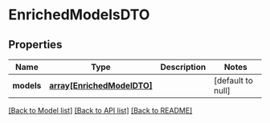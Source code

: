 # EnrichedModelsDTO

## Properties
Name | Type | Description | Notes
------------ | ------------- | ------------- | -------------
**models** | [**array[EnrichedModelDTO]**](EnrichedModelDTO.md) |  | [default to null]

[[Back to Model list]](../README.md#documentation-for-models) [[Back to API list]](../README.md#documentation-for-api-endpoints) [[Back to README]](../README.md)



